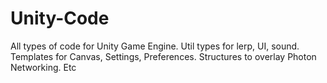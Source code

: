 # Unity-Code
All types of code for Unity Game Engine. Util types for lerp, UI, sound. Templates for Canvas, Settings, Preferences. Structures to overlay Photon Networking. Etc
